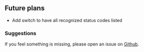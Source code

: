 ## Future plans

* Add switch to have all recognized status codes listed

### Suggestions

If you feel something is missing, please open an issue on
[Github](https://github.com/kseistrup/httperr/issues).

